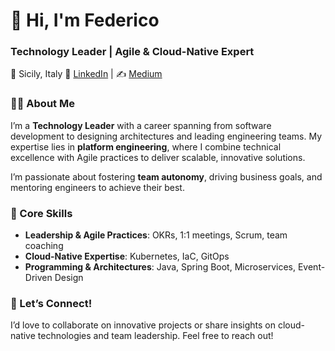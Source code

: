 # 👋 Hi, I'm Federico  

### Technology Leader | Agile & Cloud-Native Expert  
📍 Sicily, Italy 
🔗 [LinkedIn](https://www.linkedin.com/in/federico-cerruto/) | ✍️ [Medium](https://medium.com/@fede.cerruto)  

### 👨‍💻 About Me  
I’m a **Technology Leader** with a career spanning from software development to designing architectures and leading engineering teams. My expertise lies in **platform engineering**, where I combine technical excellence with Agile practices to deliver scalable, innovative solutions.  

I’m passionate about fostering **team autonomy**, driving business goals, and mentoring engineers to achieve their best.  


### 🔧 Core Skills  
- **Leadership & Agile Practices**: OKRs, 1:1 meetings, Scrum, team coaching  
- **Cloud-Native Expertise**: Kubernetes, IaC, GitOps   
- **Programming & Architectures**: Java, Spring Boot, Microservices, Event-Driven Design  

### 🌟 Let’s Connect!  
I’d love to collaborate on innovative projects or share insights on cloud-native technologies and team leadership. Feel free to reach out!  

